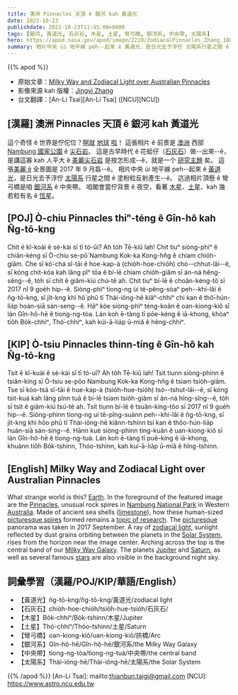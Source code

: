 ```yaml
---
title: 澳洲 Pinnacles 天頂 ê 銀河 kah 黃道光
date: 2022-10-23
publishdate: 2022-10-23T11:45:00+0800
tags: [銀河, 黃道光, 石灰石, 木星, 土星, 彎弓橋, 銀河系, 中央帶, 太陽系]
hero: https://apod.nasa.gov/apod/image/2210/ZodiacalPinnacles_Zhang_1080_annotated.jpg
summary: 相片中央 ùi 地平線 peh--起來 ê 黃道光，是日光去予浮佇 太陽系行星之間 ê 塗粉粒反射產生--ê。
---
```


{{% apod %}}

- 原始文章：[Milky Way and Zodiacal Light over Australian Pinnacles](https://apod.nasa.gov/apod/ap221023.html)
- 影像來源 kah 版權：[Jingyi Zhang](mailto:jingyi.tia.zhang@gmail.com)
- 台文翻譯：[An-Li Tsai][An-Li Tsai] ([NCU][NCU])

## [漢羅] 澳洲 Pinnacles 天頂 ê 銀河 kah 黃道光
這个奇怪 ê 世界是佇佗位？[啊][E][就][a] [地][r][球][t] [啦][h]！
這張相片 ê 前景是 [澳洲][Australia] 西部 [Nambung 國家公園][Nambung National Park] ê [尖石岩][Pinnacles]。
這是古早時代 ê 花蛤仔（[石灰石][limestone]）做--出來--ê，是講這寡 kah 人平大 ê [美麗尖石岩][picturesque spires] 是按怎形成--ê，就是一个 [研究主題][topic of research] 矣。
這張[美麗 ê][picturesque] 全景圖是 2017 年 9 月翕--ê。
相片中央 ùi 地平線 peh--起來 ê [黃道光][zodiacal light]，是日光去予浮佇 [太陽系][Solar System] 行星之間 ê 塗粉粒反射產生--ê。
迒過相片頂懸 ê 彎弓橋是咱 [銀河系][Milky Way Galaxy] ê 中央帶。
咱閣會當佇背景 ê 夜空，看著 [木星][Jupiter]、[土星][Saturn]、kah 幾若粒有名 ê [恆星][stars]。

## [POJ] Ò-chiu Pinnacles thiⁿ-téng ê Gîn-hô kah N̂g-tō-kng
Chit ē kî-koài ê sè-kài sī tī tó-ūi? Ah to̍h Tē-kiû lah!
Chit tiuⁿ siòng-phìⁿ ê chiân-kéng sī Ò-chiu se-pō͘ Nambung Kok-ka Kong-hn̂g ê chiam chio̍h-giâm.
Che sī kó͘-chá sî-tāi ê hoe-kap-á (chio̍h-hoe-chio̍h) chò--chhut-lâi--ê, sī kóng chit-kóa kah lâng pîⁿ tōa ê bí-lē chiam chio̍h-giâm sī án-ná hêng-sêng--ê, to̍h sī chi̍t ê giâm-kiú chú-tê ah.
Chit tiuⁿ bí-lē ê choân-kéng-tô͘ sī 2017 nî 9 goe̍h hip--ê.
Siòng-phìⁿ tiong-ng ùi tē-pêng-sòaⁿ peh--khí-lâi ê n̂g-tō-kng, sī ji̍t-kng khì hō͘ phû tī Thài-iông-hē kiâⁿ-chhiⁿ chi kan ê thô͘-hún-lia̍p hoán-siā sán-seng--ê.
Hāⁿ kòe siòng-phìⁿ téng-koân ê oan-kiong-kiô sī lán Gîn-hô-hē ê tiong-ng-tòa.
Lán koh ē-tàng tī pōe-kéng ê iā-khong, khòaⁿ tio̍h Bo̍k-chhiⁿ, Thó͘-chhiⁿ, kah kúi-ā-lia̍p ū-miâ ê hêng-chhiⁿ.


## [KIP] Ò-tsiu Pinnacles thinn-tíng ê Gîn-hô kah N̂g-tō-kng
Tsit ē kî-kuài ê sè-kài sī tī tó-uī? Ah to̍h Tē-kiû lah!
Tsit tiunn siòng-phìnn ê tsiân-kíng sī Ò-tsiu se-pōo Nambung Kok-ka Kong-hn̂g ê tsiam tsio̍h-giâm.
Tse sī kóo-tsá sî-tāi ê hue-kap-á (tsio̍h-hue-tsio̍h) tsò--tshut-lâi--ê, sī kóng tsit-kuá kah lâng pînn tuā ê bí-lē tsiam tsio̍h-giâm sī án-ná hîng-sîng--ê, to̍h sī tsi̍t ê giâm-kiú tsú-tê ah.
Tsit tiunn bí-lē ê tsuân-kíng-tôo sī 2017 nî 9 gue̍h hip--ê.
Siòng-phìnn tiong-ng uì tē-pîng-suànn peh--khí-lâi ê n̂g-tō-kng, sī ji̍t-kng khì hōo phû tī Thài-iông-hē kiânn-tshinn tsi kan ê thôo-hún-lia̍p huán-siā sán-sing--ê.
Hānn kuè siòng-phìnn tíng-kuân ê uan-kiong-kiô sī lán Gîn-hô-hē ê tiong-ng-tuà.
Lán koh ē-tàng tī puē-kíng ê iā-khong, khuànn tio̍h Bo̍k-tshinn, Thóo-tshinn, kah kuí-ā-lia̍p ū-miâ ê hîng-tshinn.

## [English] Milky Way and Zodiacal Light over Australian Pinnacles
What strange world is this?
[E][E][a][a][r][r][t][t][h][h].
In the foreground of the featured image are the [Pinnacles][Pinnacles], unusual rock spires in [Nambung National Park][Nambung National Park] in Western [Australia][Australia].
Made of ancient sea shells ([limestone][limestone]), how these human-sized [picturesque spires][picturesque spires] formed remains a [topic of research].
The [picturesque][picturesque] panorama was taken in 2017 September.
A ray of [zodiacal light][zodiacal light], sunlight reflected by dust grains orbiting between the planets in the [Solar System][Solar System], rises from the horizon near the image center.
Arching across the top is the central band of our [Milky Way Galaxy][Milky Way Galaxy].
The planets [Jupiter][Jupiter] and [Saturn][Saturn], as well as several famous [stars][stars] are also visible in the background night sky.

## 詞彙學習（漢羅/POJ/KIP/華語/English）

- 【黃道光】n̂g-tō-kng/n̂g-tō-kng/黃道光/zodiacal light
- 【石灰石】chio̍h-hoe-chio̍h/tsio̍h-hue-tsio̍h/石灰石/
- 【木星】Bo̍k-chhiⁿ/Bo̍k-tshinn/木星/Jupiter
- 【土星】Thó͘-chhiⁿ/Thóo-tshinn/土星/Saturn
- 【彎弓橋】oan-kiong-kiô/uan-kiong-kiô/拱橋/Arc
- 【銀河系】Gîn-hô-hē/Gîn-hô-hē/銀河系/the Milky Way Galaxy
- 【中央帶】tiong-ng-tòa/tiong-ng-tuà/中央帶/the central band
- 【太陽系】Thài-iông-hē/Thài-iông-hē/太陽系/the Solar System



{{% /apod %}}
[An-Li Tsai]: mailto:thianbun.taigi@gmail.com
[NCU]: https://www.astro.ncu.edu.tw

[copyright]: https://apod.nasa.gov/apod/fap/lib/about_apod.html#srapply
[License]: https://creativecommons.org/licenses/by/2.0/

[E]:https://apod.nasa.gov/apod/ap150223.html
[a]:https://apod.nasa.gov/apod/ap121017.html
[r]:https://apod.nasa.gov/apod/ap150126.html
[t]:https://apod.nasa.gov/apod/ap150412.html
[h]:https://apod.nasa.gov/apod/ap130505.html
[Pinnacles]:https://en.wikipedia.org/wiki/The_Pinnacles_(Western_Australia)
[Nambung National Park]:https://en.wikipedia.org/wiki/Nambung_National_Park
[Australia]:https://en.wikipedia.org/wiki/Australia
[limestone]:https://www.sciencelearn.org.nz/resources/1420-history-of-limestone-uses-timeline
[picturesque spires]:https://www.youtube.com/watch?v=aHYeFR2RP0I
[topic of research]:https://en.wikipedia.org/wiki/The_Pinnacles_(Western_Australia)
[picturesque]:https://www.dig-in.com.au/wp-content/uploads/2018/03/Happy-dog.jpg
[zodiacal light]:https://apod.nasa.gov/apod/ap140911.html
[Solar System]:http://www.nasa.gov/topics/solarsystem/overview/index.html
[Milky Way Galaxy]:http://www.atlasoftheuniverse.com/galaxy.html
[Jupiter]:https://solarsystem.nasa.gov/planets/jupiter/in-depth/
[Saturn]:https://solarsystem.nasa.gov/planets/saturn/in-depth/
[stars]:https://science.nasa.gov/astrophysics/focus-areas/how-do-stars-form-and-evolve/


